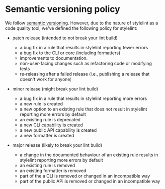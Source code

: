 # Semantic versioning policy

We follow [semantic versioning](http://semver.org). However, due to the nature of stylelint as a code quality tool, we've defined the following policy for stylelint:

-   patch release (intended to not break your lint build)
    -   a bug fix in a rule that results in stylelint reporting fewer errors
    -   a bug fix to the CLI or core (including formatters)
    -   improvements to documentation.
    -   non-user-facing changes such as refactoring code or modifying tests
    -   re-releasing after a failed release (i.e., publishing a release that doesn't work for anyone)

-   minor release (might break your lint build)
    -   a bug fix in a rule that results in stylelint reporting more errors
    -   a new rule is created
    -   a new option to an existing rule that does not result in stylelint reporting more errors by default
    -   an existing rule is deprecated
    -   a new CLI capability is created
    -   a new public API capability is created
    -   a new formatter is created

-   major release (likely to break your lint build)
    -   a change in the documented behaviour of an existing rule results in stylelint reporting more errors by default
    -   an existing rule is removed
    -   an existing formatter is removed
    -   part of the a CLI is removed or changed in an incompatible way
    -   part of the public API is removed or changed in an incompatible way
